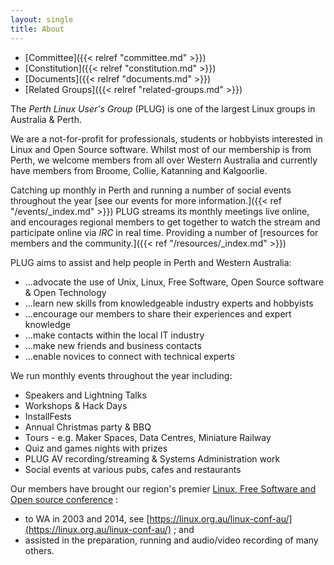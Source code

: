 ```yaml
---
layout: single
title: About
---
```


 * [Committee]({{< relref "committee.md" >}})
 * [Constitution]({{< relref "constitution.md" >}})
 * [Documents]({{< relref "documents.md" >}})
 * [Related Groups]({{< relref "related-groups.md" >}})

The _Perth Linux User's Group_ (PLUG) is one of the largest Linux groups in Australia & Perth.

We are a not-for-profit for professionals, students or hobbyists interested in Linux and Open Source software. Whilst most of our membership is from Perth, we welcome members from all over Western Australia and currently have members from Broome, Collie, Katanning and Kalgoorlie.

Catching up monthly in Perth and running a number of social events throughout the year [see our events for more information.]({{< ref "/events/_index.md" >}})
PLUG streams its monthly meetings live online, and encourages regional members to get together to watch the stream and participate online via _IRC_ in real time.
Providing a number of [resources for members and the community.]({{< ref "/resources/_index.md" >}})

PLUG aims to assist and help people in Perth and Western Australia:
*   ...advocate the use of Unix, Linux, Free Software, Open Source software & Open Technology
*   ...learn new skills from knowledgeable industry experts and hobbyists
*   ...encourage our members to share their experiences and expert knowledge
*   ...make contacts within the local IT industry
*   ...make new friends and business contacts
*   ...enable novices to connect with technical experts

We run monthly events throughout the year including:
*   Speakers and Lightning Talks
*   Workshops & Hack Days
*   InstallFests
*   Annual Christmas party & BBQ
*   Tours - e.g. Maker Spaces, Data Centres, Miniature Railway
*   Quiz and games nights with prizes
*   PLUG AV recording/streaming & Systems Administration work
*   Social events at various pubs, cafes and restaurants

Our members have brought our region's premier [Linux, Free Software and Open source
conference](https://linux.conf.au/) :
* to WA in 2003 and 2014, see [https://linux.org.au/linux-conf-au/](https://linux.org.au/linux-conf-au/) ; and
* assisted in the preparation, running and audio/video recording of many others.

